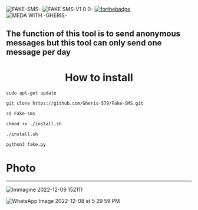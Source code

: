 ![FAKE-SMS-](https://github.com/Gheris-579/Fake-SMS/assets/103877241/15ad728a-3df2-441c-9db2-5191c6b8ccdc)
![FAKE SMS-V1 0 0-](https://github.com/Gheris-579/Fake-SMS/assets/103877241/0a955ce8-df65-4e96-8141-ca06e81b58d7)
[![forthebadge](https://forthebadge.com/images/badges/made-with-python.svg)](https://forthebadge.com) ![MEDA WITH -GHERIS-](https://github.com/Gheris-579/RANSOMEWARE/assets/103877241/8680eb64-f902-496d-8d48-1b4239340c40)

<h2>The function of this tool is to send anonymous messages but this tool can only send one message per day </h2>


<h1  align="center">How to install</h1>

``
sudo apt-get update
``

``
git clone https://github.com/Gheris-579/Fake-SMS.git
``

``
cd Fake-sms
``

``
chmod +x ./install.sh
``

``
./install.sh
``

``
python3 fake.py
``



# Photo
***


![Immagine 2022-12-09 152111](https://user-images.githubusercontent.com/103877241/206723005-9448eed7-385a-46db-97a1-b8e9ccacd1da.png)




![WhatsApp Image 2022-12-08 at 5 29 59 PM](https://user-images.githubusercontent.com/103877241/206507769-edf1b5e0-c655-40a5-b365-7e0ec9eefa6b.jpeg)




